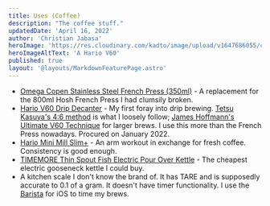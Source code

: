 ```yaml
---
title: Uses (Coffee)
description: "The coffee stuff."
updatedDate: 'April 16, 2022'
author: 'Christian Jabasa'
heroImage: 'https://res.cloudinary.com/kadto/image/upload/v1647686055/cljabasa/uses/yohan-marion-Y-D5wig6k6k-unsplash_optimized.jpg'
heroImageAltText: 'A Hario V60'
published: true
layout: '@layouts/MarkdownFeaturePage.astro'
---
```


- [Omega Copen Stainless Steel French Press (350ml)](https://omegahouseware.com.ph/products/copen-stainless-steel-french-press-with-filter-350ml-600ml) - A replacement for the 800ml Hosh French Press I had clumsily broken.
- [Hario V60 Drip Decanter](https://www.hario.com.ph/product-page/hario-v60-drip-decanter-pour-over-coffee-set) - My first foray into drip brewing. [Tetsu Kasuya's 4:6 method](https://www.youtube.com/watch?v=wmCW8xSWGZY) is what I loosely follow; [James Hoffmann's Ultimate V60 Technique](https://www.youtube.com/watch?v=AI4ynXzkSQo) for larger brews. I use this more than the French Press nowadays. Procured on January 2022.
- [Hario Mini Mill Slim+](https://www.hario.com.ph/product-page/hario-ceramic-coffee-grinder-mini-slim-plus) - An arm workout in exchange for fresh coffee. Consistency is good enough.
- [TIMEMORE Thin Spout Fish Electric Pour Over Kettle](https://www.lazada.com.ph/products/timemore-thin-spout-fish-electric-pour-over-kettle-black-600ml-i1314224070-s4796114099.html) - The cheapest electric gooseneck kettle I could buy.
- A kitchen scale I don't know the brand of. It has TARE and is supposedly accurate to 0.1 of a gram. It doesn't have timer functionality. I use the [Barista](https://www.baristacoffeeapp.com) for iOS to time my brews.

